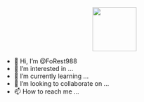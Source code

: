 <div id="header" align="center">
  <img src="https://media3.giphy.com/media/tRsAZH9SwuTxm/giphy.gif?cid=790b7611912a1793aefb02692cea52a19477f193d46f8cb8&rid=giphy.gif&ct=g" width="100"/>
</div>



- 👋 Hi, I’m @FoRest988
- 👀 I’m interested in ...
- 🌱 I’m currently learning ...
- 💞️ I’m looking to collaborate on ...
- 📫 How to reach me ...

<!---
FoRest988/FoRest988 is a ✨ special ✨ repository because its `README.md` (this file) appears on your GitHub profile.
You can click the Preview link to take a look at your changes.
--->
